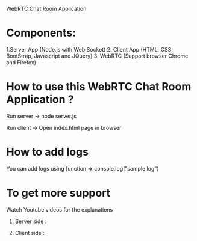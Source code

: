 WebRTC Chat Room Application

Components: 
=============
1.Server App (Node.js with Web Socket)
2. Client App (HTML, CSS, BootStrap, Javascript and JQuery)
3. WebRTC (Support browser Chrome and Firefox)

How to use this WebRTC Chat Room Application ?
==============================================
Run server 
 -> node server.js
 
Run client
 -> Open index.html page in browser

 How to add logs
 ===============
 You can add logs using function => console.log("sample log")

To get more support
===================
Watch Youtube videos for the explanations

1. Server side :

3. Client side :  

